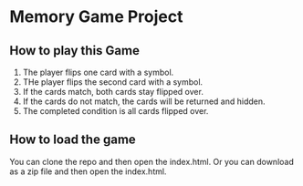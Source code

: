 # Memory Game Project



## How to play this Game

1. The player flips one card with a symbol.
2. THe player flips the second card with a symbol.
3. If the cards match, both cards stay flipped over.
4. If the cards do not match, the cards will be returned and hidden.
5. The completed condition is all cards flipped over.

## How to load the game

You can clone the repo and then open the index.html.
Or you can download as a zip file and then open the index.html.
